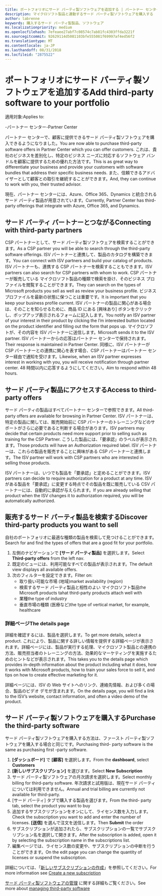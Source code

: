 ```yaml
---
title: ポートフォリオにサード パーティ製ソフトウェアを追加する | パートナー センター
description: マイクロソフト製品と連動するサード パーティ製ソフトウェアを購入する
author: labrenne
keywords: 購入するサード パーティ製製品、ソフトウェア
ms.localizationpriority: medium
ms.openlocfilehash: 7efeaee27abf7c08574c7ab81fc4303ffda3221f
ms.sourcegitcommit: 92629114d5081103bfe555081f69997af4ed56f2
ms.translationtype: MT
ms.contentlocale: ja-JP
ms.lasthandoff: 08/31/2018
ms.locfileid: "2875522"
---
```

# <a name="add-third-party-software-to-your-portfolio"></a><span data-ttu-id="f177f-104">ポートフォリオにサード パーティ製ソフトウェアを追加する</span><span class="sxs-lookup"><span data-stu-id="f177f-104">Add third-party software to your portfolio</span></span>

<span data-ttu-id="f177f-105">適用対象:</span><span class="sxs-lookup"><span data-stu-id="f177f-105">Applies to:</span></span>

<span data-ttu-id="f177f-106">-パートナー センター</span><span class="sxs-lookup"><span data-stu-id="f177f-106">-Partner Center</span></span>

<span data-ttu-id="f177f-107">パートナー センターで、顧客に提供できるサード パーティ製ソフトウェアを購入できるようになりました。</span><span class="sxs-lookup"><span data-stu-id="f177f-107">You are now able to purchase third-party software offers in Partner Center which you can offer customers.</span></span> <span data-ttu-id="f177f-108">これは、貴社のビジネスを差別化し、特定のビジネス ニーズに対応するソフトウェア バンドルを顧客に提供するための優れた方法です。</span><span class="sxs-lookup"><span data-stu-id="f177f-108">This is as great way to differentiate your business and provide your customers with software bundles that address their specific business needs.</span></span> <span data-ttu-id="f177f-109">また、信頼できるアドバイザーとして顧客との取引を継続することができます。</span><span class="sxs-lookup"><span data-stu-id="f177f-109">And, they can continue to work with you, their trusted advisor.</span></span>

<span data-ttu-id="f177f-110">現在、パートナー センターには、Azure、Office 365、Dynamics と統合されるサード パーティ製品が用意されています。</span><span class="sxs-lookup"><span data-stu-id="f177f-110">Currently, Partner Center has third-party offerings that integrate with Azure, Office 365, and Dynamics.</span></span> 

## <a name="connecting-with-third-party-partners"></a><span data-ttu-id="f177f-111">サード パーティ パートナーとつながる</span><span class="sxs-lookup"><span data-stu-id="f177f-111">Connecting with third-party partners</span></span>
 
<span data-ttu-id="f177f-112">CSP パートナーとして、サード パーティ製ソフトウェアを検索することができます。</span><span class="sxs-lookup"><span data-stu-id="f177f-112">As a CSP partner you will be able to search through the third-party software offerings.</span></span> <span data-ttu-id="f177f-113">ISV パートナーと連携して、製品のカタログを構築できます。</span><span class="sxs-lookup"><span data-stu-id="f177f-113">You can connect with ISV partners and build your catalog of products.</span></span> <span data-ttu-id="f177f-114">ISV パートナーも、連携する CSP パートナーを検索することもできます。</span><span class="sxs-lookup"><span data-stu-id="f177f-114">ISV partners can also search for CSP partners with whom to work.</span></span> <span data-ttu-id="f177f-115">CSP パートナーが販売している マイクロソフト製品の種類で検索を掛け、そのビジネス プロファイルを閲覧することができます。</span><span class="sxs-lookup"><span data-stu-id="f177f-115">They can search on the types of Microsoft products you sell as well as review your business profile.</span></span> <span data-ttu-id="f177f-116">ビジネス プロファイルを最新の状態に保つことは重要です。</span><span class="sxs-lookup"><span data-stu-id="f177f-116">It is important that you keep your business profile current.</span></span> <span data-ttu-id="f177f-117">ISV パートナーの製品に関心がある場合は、そのことを知らせるために、商品 ID にある [興味あり] ボタンをクリックし、ポップアップ表示されるフォームに記入します。</span><span class="sxs-lookup"><span data-stu-id="f177f-117">You notify an ISV partner of your interest in their product by clicking the I’m interested button located on the product identifier and filling out the form that pops up.</span></span> <span data-ttu-id="f177f-118">マイクロソフトが、その内容を ISV パートナーに送信します。</span><span class="sxs-lookup"><span data-stu-id="f177f-118">Microsoft sends it to the ISV partner.</span></span> <span data-ttu-id="f177f-119">ISV パートナーからの応答はパートナー センターで保持されます。</span><span class="sxs-lookup"><span data-stu-id="f177f-119">Their response is maintained in Partner Center.</span></span> <span data-ttu-id="f177f-120">同様に、ISV パートナーが CSP パートナーとの連携に関心を表す場合、CSP パートナーはパートナー センター経由で通知を受けます。</span><span class="sxs-lookup"><span data-stu-id="f177f-120">Likewise, when an ISV partner expresses interest in working with you, you will receive notification through partner center.</span></span> <span data-ttu-id="f177f-121">48 時間以内に応答するようにしてください。</span><span class="sxs-lookup"><span data-stu-id="f177f-121">Aim to respond within 48 hours.</span></span>

## <a name="access-to-third-party-offers"></a><span data-ttu-id="f177f-122">サード パーティ製品にアクセスする</span><span class="sxs-lookup"><span data-stu-id="f177f-122">Access to third-party offers</span></span>

<span data-ttu-id="f177f-123">サード パーティの製品はすべてパートナー センターで参照できます。</span><span class="sxs-lookup"><span data-stu-id="f177f-123">All third-party offers are available for browsing in Partner Center.</span></span> <span data-ttu-id="f177f-124">ISV パートナーは、特定の製品に関しては、販売開始前に CSP パートナーのトレーニングなどのサポートがさらに必要であると判断する場合があります。</span><span class="sxs-lookup"><span data-stu-id="f177f-124">ISV partners may decide that certain products need more support prior to selling such as training for the CSP Partner.</span></span> <span data-ttu-id="f177f-125">こうした製品には、「要承認」のラベルが表示されます。</span><span class="sxs-lookup"><span data-stu-id="f177f-125">Those products will have an Authorization required label.</span></span> <span data-ttu-id="f177f-126">ISV パートナーは、これらの製品を販売することに興味がある CSP パートナーと連携します。</span><span class="sxs-lookup"><span data-stu-id="f177f-126">The ISV partner will work with CSP partners who are interested in selling those products.</span></span> 

<span data-ttu-id="f177f-127">ISV パートナーは、いつでも製品を「要承認」と定めることができます。</span><span class="sxs-lookup"><span data-stu-id="f177f-127">ISV partners can decide to require authorization for a product at any time.</span></span> <span data-ttu-id="f177f-128">ISV がある製品を「要承認」に変更する時点でその製品を既に販売している CSV パートナーには、自動的に承認が与えられます。</span><span class="sxs-lookup"><span data-stu-id="f177f-128">If you are already selling that product when the ISV changes it to authorization required, you will be automatically authorized.</span></span>

## <a name="discover-third-party-products-you-want-to-sell"></a><span data-ttu-id="f177f-129">販売するサード パーティ製品を検索する</span><span class="sxs-lookup"><span data-stu-id="f177f-129">Discover third-party products you want to sell</span></span>

<span data-ttu-id="f177f-130">自社のポートフォリオに最適な種類の製品を検索して見つけることができます。</span><span class="sxs-lookup"><span data-stu-id="f177f-130">Search for and find the types of offers that are a good fit for your portfolio.</span></span> 

1. <span data-ttu-id="f177f-131">左側のナビゲーションで **[サード パーティ製品]** を選択します。</span><span class="sxs-lookup"><span data-stu-id="f177f-131">Select **Third-party offers** from the left nav.</span></span>
2. <span data-ttu-id="f177f-132">既定のビューには、利用可能なすべての製品が表示されます。</span><span class="sxs-lookup"><span data-stu-id="f177f-132">The default view displays all available offers.</span></span>
3. <span data-ttu-id="f177f-133">次のフィルターを設定できます。</span><span class="sxs-lookup"><span data-stu-id="f177f-133">Filter on:</span></span>
    - <span data-ttu-id="f177f-134">取り扱い可能な市場 (地域)</span><span class="sxs-lookup"><span data-stu-id="f177f-134">market availability (region)</span></span>
    - <span data-ttu-id="f177f-135">検索するサード パーティ製品と相性のよい マイクロソフト製品</span><span class="sxs-lookup"><span data-stu-id="f177f-135">the Microsoft products tahat third-party products attach well with</span></span>
    - <span data-ttu-id="f177f-136">業種</span><span class="sxs-lookup"><span data-stu-id="f177f-136">the type of industry</span></span>
    - <span data-ttu-id="f177f-137">垂直市場の種類 (医療など)</span><span class="sxs-lookup"><span data-stu-id="f177f-137">the type of vertical market, for example, healthcare</span></span>

### <a name="the-details-page"></a><span data-ttu-id="f177f-138">詳細ページ</span><span class="sxs-lookup"><span data-stu-id="f177f-138">The details page</span></span>

<span data-ttu-id="f177f-139">詳細を確認するには、製品を選択します。</span><span class="sxs-lookup"><span data-stu-id="f177f-139">To get more details, select a product.</span></span> <span data-ttu-id="f177f-140">これにより、製品に関する詳しい情報を提供する詳細ページが表示されます。詳細ページには、製品が実行する処理、マイクロソフト製品との連携の方法、販売担当者のトレーニングの方法、効果的なマーケティングを実施するためのヒントなどが表示されます。</span><span class="sxs-lookup"><span data-stu-id="f177f-140">This takes you to the details page which provides in-depth information about the product including what it does, how it works with Microsoft products, how to train your sales force to sell it, and tips on how to create effective marketing for it.</span></span>

<span data-ttu-id="f177f-141">詳細ページには、ISV の Web サイトへのリンク、連絡先情報、および多くの場合、製品のビデオ デモが含まれます。</span><span class="sxs-lookup"><span data-stu-id="f177f-141">On the details page, you will find a link to the ISV’s website, contact information, and often a video demo of the product.</span></span> 

## <a name="purchase-the-third-party-software"></a><span data-ttu-id="f177f-142">サード パーティ製ソフトウェアを購入する</span><span class="sxs-lookup"><span data-stu-id="f177f-142">Purchase the third-party software</span></span>

<span data-ttu-id="f177f-143">サード パーティ製ソフトウェアを購入する方法は、ファースト パーティ製ソフトウェアを購入する場合と同じです。</span><span class="sxs-lookup"><span data-stu-id="f177f-143">Purchasing third- party software is the same as purchasing first -party software.</span></span> 

1. <span data-ttu-id="f177f-144">**[ダッシュボード]** で **[顧客]** を選択します。</span><span class="sxs-lookup"><span data-stu-id="f177f-144">From the **dashboard**, select **Customers**</span></span>
2. <span data-ttu-id="f177f-145">**[新しいサブスクリプション]** を選びます。</span><span class="sxs-lookup"><span data-stu-id="f177f-145">Select **New Subscription**</span></span>
3. <span data-ttu-id="f177f-146">サード パーティ製ソフトウェアの月次請求を選択します。</span><span class="sxs-lookup"><span data-stu-id="f177f-146">Select monthly billing for third-party software.</span></span> <span data-ttu-id="f177f-147">年次請求と試用版は、現在サード パーティについては利用できません。</span><span class="sxs-lookup"><span data-stu-id="f177f-147">Annual and trial billing are currently not available for third-party.</span></span>
4. <span data-ttu-id="f177f-148">[サード パーティ] タブで購入する製品を選びます。</span><span class="sxs-lookup"><span data-stu-id="f177f-148">From the third- party tab, select the product you want to buy</span></span>
5. <span data-ttu-id="f177f-149">追加するサブスクリプションをオンにして、ライセンス数を入力します。</span><span class="sxs-lookup"><span data-stu-id="f177f-149">Check the subscription you want to add and enter the number of licenses.</span></span> <span data-ttu-id="f177f-150">**[送信]** を選んで注文を送信します。</span><span class="sxs-lookup"><span data-stu-id="f177f-150">Then **Submit** the order</span></span>
6. <span data-ttu-id="f177f-151">サブスクリプションが追加されたら、サブスクリプションの一覧でサブスクリプション名を選択して開きます。</span><span class="sxs-lookup"><span data-stu-id="f177f-151">After the subscription is added, open it by selecting the subscription name in the subscriptions list.</span></span>
7. <span data-ttu-id="f177f-152">編集ページでは、ライセンス数の変更や、サブスクリプションの中断を行うことができます。</span><span class="sxs-lookup"><span data-stu-id="f177f-152">On the edit page you can change the quantity of licenses or suspend the subscription.</span></span>

<span data-ttu-id="f177f-153">詳細については、「[新しいサブスクリプションの作成](create-a-new-subscription.md)」を参照してください。</span><span class="sxs-lookup"><span data-stu-id="f177f-153">For more information see [Create a new subscription](create-a-new-subscription.md)</span></span>

<span data-ttu-id="f177f-154">[サード パーティ製ソフトウェアの管理](third-party-help.md) に関する詳細もご覧ください。</span><span class="sxs-lookup"><span data-stu-id="f177f-154">See more about [managing third-party software](third-party-help.md)</span></span>  
